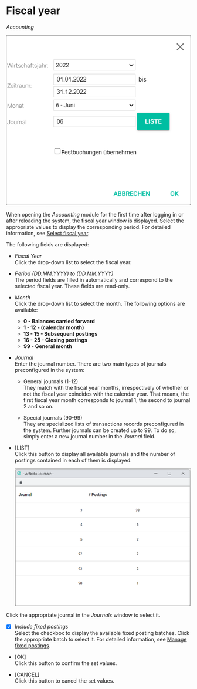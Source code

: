 # Fiscal year

*Accounting*

![Select fiscal year](../../Assets/Screenshots/RetailSuiteAccounting/SelectFiscalYear.png "[Select fiscal year]")

When opening the *Accounting* module for the first time after logging in or after reloading the system, the fiscal year window is displayed. Select the appropriate values to display the corresponding period. For detailed information, see [Select fiscal year](../Operation/01_SelectFiscalYear.md).

The following fields are displayed:

- *Fiscal Year*  
  Click the drop-down list to select the fiscal year.

- *Period (DD.MM.YYYY) to (DD.MM.YYYY)*  
  The period fields are filled in automatically and correspond to the selected fiscal year. These fields are read-only.

- *Month*  
  Click the drop-down list to select the month. The following options are available:  

    - **0 - Balances carried forward**
    - **1 - 12 - (calendar month)**
    - **13 - 15 - Subsequent postings**
    - **16 - 25 - Closing postings**
    - **99 - General month**


- *Journal*  
  Enter the journal number. There are two main types of journals preconfigured in the system:

  - General journals (1-12)  
  They match with the fiscal year months, irrespectively of whether or not the fiscal year coincides with the calendar year. That means, the first fiscal year month corresponds to journal 1, the second to journal 2 and so on.

  - Special journals (90-99)  
  They are specialized lists of transactions records preconfigured in the system. Further journals can be created up to 99. To do so, simply enter a new journal number in the *Journal* field.

- [LIST]  
Click this button to display all available journals and the number of postings contained in each of them is displayed.

  ![Journals](../../Assets/Screenshots/RetailSuiteAccounting/Journals.png "[Journals]")

 Click the appropriate journal in the *Journals* window to select it.

- [x] *Include fixed postings*  
  Select the checkbox to display the available fixed posting batches. Click the appropriate batch to select it. For detailed information, see [Manage fixed postings](../Integration/06_ManageFixedBookings.md).


- [OK]  
  Click this button to confirm the set values.

- [CANCEL]  
  Click this button to cancel the set values.
